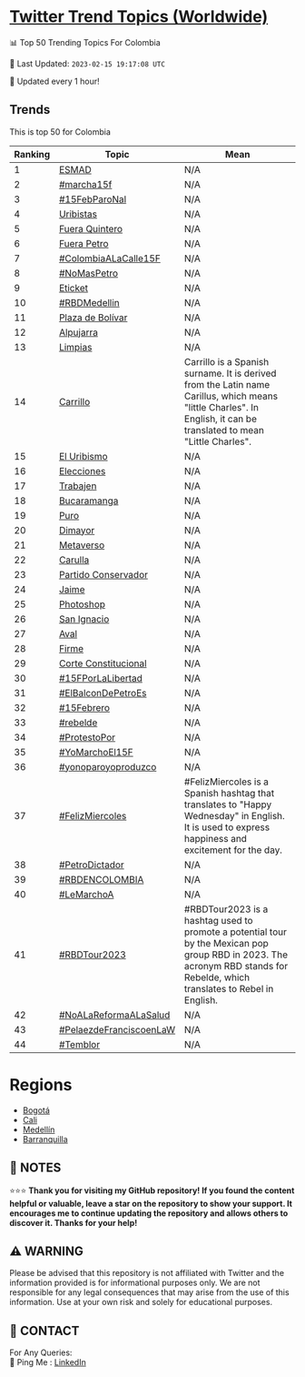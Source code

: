 [Twitter Trend Topics (Worldwide)](https://github.com/ErcinDedeoglu/Twitter-Trend-Topics)
==========


📊 Top 50 Trending Topics For Colombia

📆 Last Updated: `2023-02-15 19:17:08 UTC`

🔧 Updated every 1 hour!


## Trends

This is top 50 for Colombia

| Ranking | Topic | Mean |
| ------- | ------------ | ------------ |
| 1 | [ESMAD](http://twitter.com/search?q=ESMAD) | N/A |
| 2 | [#marcha15f](http://twitter.com/search?q=%23marcha15f) | N/A |
| 3 | [#15FebParoNal](http://twitter.com/search?q=%2315FebParoNal) | N/A |
| 4 | [Uribistas](http://twitter.com/search?q=Uribistas) | N/A |
| 5 | [Fuera Quintero](http://twitter.com/search?q=Fuera+Quintero) | N/A |
| 6 | [Fuera Petro](http://twitter.com/search?q=Fuera+Petro) | N/A |
| 7 | [#ColombiaALaCalle15F](http://twitter.com/search?q=%23ColombiaALaCalle15F) | N/A |
| 8 | [#NoMasPetro](http://twitter.com/search?q=%23NoMasPetro) | N/A |
| 9 | [Eticket](http://twitter.com/search?q=Eticket) | N/A |
| 10 | [#RBDMedellin](http://twitter.com/search?q=%23RBDMedellin) | N/A |
| 11 | [Plaza de Bolívar](http://twitter.com/search?q=Plaza+de+Bol%c3%advar) | N/A |
| 12 | [Alpujarra](http://twitter.com/search?q=Alpujarra) | N/A |
| 13 | [Limpias](http://twitter.com/search?q=Limpias) | N/A |
| 14 | [Carrillo](http://twitter.com/search?q=Carrillo) | Carrillo is a Spanish surname. It is derived from the Latin name Carillus, which means "little Charles". In English, it can be translated to mean "Little Charles". |
| 15 | [El Uribismo](http://twitter.com/search?q=El+Uribismo) | N/A |
| 16 | [Elecciones](http://twitter.com/search?q=Elecciones) | N/A |
| 17 | [Trabajen](http://twitter.com/search?q=Trabajen) | N/A |
| 18 | [Bucaramanga](http://twitter.com/search?q=Bucaramanga) | N/A |
| 19 | [Puro](http://twitter.com/search?q=Puro) | N/A |
| 20 | [Dimayor](http://twitter.com/search?q=Dimayor) | N/A |
| 21 | [Metaverso](http://twitter.com/search?q=Metaverso) | N/A |
| 22 | [Carulla](http://twitter.com/search?q=Carulla) | N/A |
| 23 | [Partido Conservador](http://twitter.com/search?q=Partido+Conservador) | N/A |
| 24 | [Jaime](http://twitter.com/search?q=Jaime) | N/A |
| 25 | [Photoshop](http://twitter.com/search?q=Photoshop) | N/A |
| 26 | [San Ignacio](http://twitter.com/search?q=San+Ignacio) | N/A |
| 27 | [Aval](http://twitter.com/search?q=Aval) | N/A |
| 28 | [Firme](http://twitter.com/search?q=Firme) | N/A |
| 29 | [Corte Constitucional](http://twitter.com/search?q=Corte+Constitucional) | N/A |
| 30 | [#15FPorLaLibertad](http://twitter.com/search?q=%2315FPorLaLibertad) | N/A |
| 31 | [#ElBalconDePetroEs](http://twitter.com/search?q=%23ElBalconDePetroEs) | N/A |
| 32 | [#15Febrero](http://twitter.com/search?q=%2315Febrero) | N/A |
| 33 | [#rebelde](http://twitter.com/search?q=%23rebelde) | N/A |
| 34 | [#ProtestoPor](http://twitter.com/search?q=%23ProtestoPor) | N/A |
| 35 | [#YoMarchoEl15F](http://twitter.com/search?q=%23YoMarchoEl15F) | N/A |
| 36 | [#yonoparoyoproduzco](http://twitter.com/search?q=%23yonoparoyoproduzco) | N/A |
| 37 | [#FelizMiercoles](http://twitter.com/search?q=%23FelizMiercoles) | #FelizMiercoles is a Spanish hashtag that translates to "Happy Wednesday" in English. It is used to express happiness and excitement for the day. |
| 38 | [#PetroDictador](http://twitter.com/search?q=%23PetroDictador) | N/A |
| 39 | [#RBDENCOLOMBIA](http://twitter.com/search?q=%23RBDENCOLOMBIA) | N/A |
| 40 | [#LeMarchoA](http://twitter.com/search?q=%23LeMarchoA) | N/A |
| 41 | [#RBDTour2023](http://twitter.com/search?q=%23RBDTour2023) | #RBDTour2023 is a hashtag used to promote a potential tour by the Mexican pop group RBD in 2023. The acronym RBD stands for Rebelde, which translates to Rebel in English. |
| 42 | [#NoALaReformaALaSalud](http://twitter.com/search?q=%23NoALaReformaALaSalud) | N/A |
| 43 | [#PelaezdeFranciscoenLaW](http://twitter.com/search?q=%23PelaezdeFranciscoenLaW) | N/A |
| 44 | [#Temblor](http://twitter.com/search?q=%23Temblor) | N/A |



# Regions

* [Bogotá](</Colombia/Bogotá.md>)
* [Cali](</Colombia/Cali.md>)
* [Medellín](</Colombia/Medellín.md>)
* [Barranquilla](</Colombia/Barranquilla.md>)



## 📝 NOTES

⭐⭐⭐ **Thank you for visiting my GitHub repository! If you found the content helpful or valuable, leave a star on the repository to show your support. It encourages me to continue updating the repository and allows others to discover it. Thanks for your help!**


## ⚠️ WARNING

Please be advised that this repository is not affiliated with Twitter and the information provided is for informational purposes only. We are not responsible for any legal consequences that may arise from the use of this information. Use at your own risk and solely for educational purposes.


## 📨 CONTACT

 For Any Queries:  
            🏓 Ping Me : [LinkedIn](https://www.linkedin.com/in/ercindedeoglu/)
